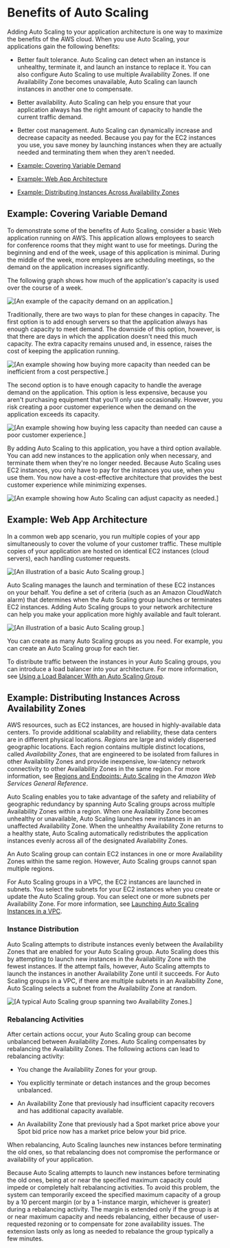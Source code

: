 # Benefits of Auto Scaling<a name="auto-scaling-benefits"></a>

Adding Auto Scaling to your application architecture is one way to maximize the benefits of the AWS cloud\. When you use Auto Scaling, your applications gain the following benefits:

+ Better fault tolerance\. Auto Scaling can detect when an instance is unhealthy, terminate it, and launch an instance to replace it\. You can also configure Auto Scaling to use multiple Availability Zones\. If one Availability Zone becomes unavailable, Auto Scaling can launch instances in another one to compensate\.

+ Better availability\. Auto Scaling can help you ensure that your application always has the right amount of capacity to handle the current traffic demand\. 

+ Better cost management\. Auto Scaling can dynamically increase and decrease capacity as needed\. Because you pay for the EC2 instances you use, you save money by launching instances when they are actually needed and terminating them when they aren't needed\.


+ [Example: Covering Variable Demand](#autoscaling-benefits-example)
+ [Example: Web App Architecture](#autoscaling-design-example)
+ [Example: Distributing Instances Across Availability Zones](#arch-AutoScalingMultiAZ)

## Example: Covering Variable Demand<a name="autoscaling-benefits-example"></a>

To demonstrate some of the benefits of Auto Scaling, consider a basic Web application running on AWS\. This application allows employees to search for conference rooms that they might want to use for meetings\. During the beginning and end of the week, usage of this application is minimal\. During the middle of the week, more employees are scheduling meetings, so the demand on the application increases significantly\.

The following graph shows how much of the application's capacity is used over the course of a week\.

![\[An example of the capacity demand on an application.\]](http://docs.aws.amazon.com/autoscaling/ec2/userguide/images/capacity-example-diagram.png)

Traditionally, there are two ways to plan for these changes in capacity\. The first option is to add enough servers so that the application always has enough capacity to meet demand\. The downside of this option, however, is that there are days in which the application doesn't need this much capacity\. The extra capacity remains unused and, in essence, raises the cost of keeping the application running\.

![\[An example showing how buying more capacity than needed can be inefficient from a cost perspective.\]](http://docs.aws.amazon.com/autoscaling/ec2/userguide/images/capacity-example-over-diagram.png)

The second option is to have enough capacity to handle the average demand on the application\. This option is less expensive, because you aren't purchasing equipment that you'll only use occasionally\. However, you risk creating a poor customer experience when the demand on the application exceeds its capacity\.

![\[An example showing how buying less capacity than needed can cause a poor customer experience.\]](http://docs.aws.amazon.com/autoscaling/ec2/userguide/images/capacity-example-under-diagram.png)

By adding Auto Scaling to this application, you have a third option available\. You can add new instances to the application only when necessary, and terminate them when they're no longer needed\. Because Auto Scaling uses EC2 instances, you only have to pay for the instances you use, when you use them\. You now have a cost\-effective architecture that provides the best customer experience while minimizing expenses\.

![\[An example showing how Auto Scaling can adjust capacity as needed.\]](http://docs.aws.amazon.com/autoscaling/ec2/userguide/images/capacity-example-with-as-diagram.png)

## Example: Web App Architecture<a name="autoscaling-design-example"></a>

In a common web app scenario, you run multiple copies of your app simultaneously to cover the volume of your customer traffic\. These multiple copies of your application are hosted on identical EC2 instances \(cloud servers\), each handling customer requests\.

![\[An illustration of a basic Auto Scaling group.\]](http://docs.aws.amazon.com/autoscaling/ec2/userguide/images/as-sample-web-architecture-diagram.png)

Auto Scaling manages the launch and termination of these EC2 instances on your behalf\. You define a set of criteria \(such as an Amazon CloudWatch alarm\) that determines when the Auto Scaling group launches or terminates EC2 instances\. Adding Auto Scaling groups to your network architecture can help you make your application more highly available and fault tolerant\.

![\[An illustration of a basic Auto Scaling group.\]](http://docs.aws.amazon.com/autoscaling/ec2/userguide/images/as-sample-web-architecture-diagram-with-asgs.png)

You can create as many Auto Scaling groups as you need\. For example, you can create an Auto Scaling group for each tier\.

To distribute traffic between the instances in your Auto Scaling groups, you can introduce a load balancer into your architecture\. For more information, see [Using a Load Balancer With an Auto Scaling Group](autoscaling-load-balancer.md)\.

## Example: Distributing Instances Across Availability Zones<a name="arch-AutoScalingMultiAZ"></a>

AWS resources, such as EC2 instances, are housed in highly\-available data centers\. To provide additional scalability and reliability, these data centers are in different physical locations\. *Regions* are large and widely dispersed geographic locations\. Each region contains multiple distinct locations, called *Availability Zones*, that are engineered to be isolated from failures in other Availability Zones and provide inexpensive, low\-latency network connectivity to other Availability Zones in the same region\. For more information, see [Regions and Endpoints: Auto Scaling](http://docs.aws.amazon.com/general/latest/gr/rande.html#as_region) in the *Amazon Web Services General Reference*\.

Auto Scaling enables you to take advantage of the safety and reliability of geographic redundancy by spanning Auto Scaling groups across multiple Availability Zones within a region\. When one Availability Zone becomes unhealthy or unavailable, Auto Scaling launches new instances in an unaffected Availability Zone\. When the unhealthy Availability Zone returns to a healthy state, Auto Scaling automatically redistributes the application instances evenly across all of the designated Availability Zones\.

An Auto Scaling group can contain EC2 instances in one or more Availability Zones within the same region\. However, Auto Scaling groups cannot span multiple regions\.

For Auto Scaling groups in a VPC, the EC2 instances are launched in subnets\. You select the subnets for your EC2 instances when you create or update the Auto Scaling group\. You can select one or more subnets per Availability Zone\. For more information, see [Launching Auto Scaling Instances in a VPC](asg-in-vpc.md)\.

### Instance Distribution<a name="AutoScalingBehavior.Rebalancing"></a>

Auto Scaling attempts to distribute instances evenly between the Availability Zones that are enabled for your Auto Scaling group\. Auto Scaling does this by attempting to launch new instances in the Availability Zone with the fewest instances\. If the attempt fails, however, Auto Scaling attempts to launch the instances in another Availability Zone until it succeeds\. For Auto Scaling groups in a VPC, if there are multiple subnets in an Availability Zone, Auto Scaling selects a subnet from the Availability Zone at random\.

![\[A typical Auto Scaling group spanning two Availability Zones.\]](http://docs.aws.amazon.com/autoscaling/ec2/userguide/images/as-sample-web-architecture-diagram-with-asgs-and-azs.png)

### Rebalancing Activities<a name="AutoScalingBehavior.InstanceUsage"></a>

After certain actions occur, your Auto Scaling group can become unbalanced between Availability Zones\. Auto Scaling compensates by rebalancing the Availability Zones\. The following actions can lead to rebalancing activity:

+ You change the Availability Zones for your group\.

+ You explicitly terminate or detach instances and the group becomes unbalanced\.

+ An Availability Zone that previously had insufficient capacity recovers and has additional capacity available\.

+ An Availability Zone that previously had a Spot market price above your Spot bid price now has a market price below your bid price\.

When rebalancing, Auto Scaling launches new instances before terminating the old ones, so that rebalancing does not compromise the performance or availability of your application\.

Because Auto Scaling attempts to launch new instances before terminating the old ones, being at or near the specified maximum capacity could impede or completely halt rebalancing activities\. To avoid this problem, the system can temporarily exceed the specified maximum capacity of a group by a 10 percent margin \(or by a 1\-instance margin, whichever is greater\) during a rebalancing activity\. The margin is extended only if the group is at or near maximum capacity and needs rebalancing, either because of user\-requested rezoning or to compensate for zone availability issues\. The extension lasts only as long as needed to rebalance the group typically a few minutes\.